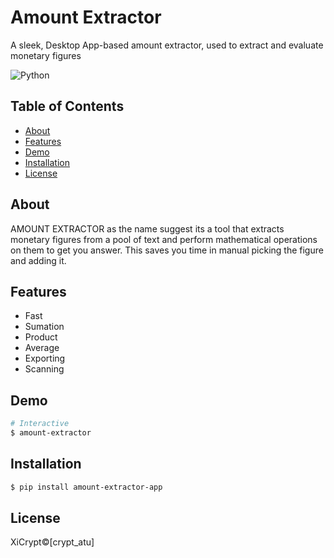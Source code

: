 # Amount Extractor

A sleek, Desktop App-based amount extractor, used to extract and evaluate monetary figures

![Python](https://img.shields.io/badge/python-3.10+-green.svg)


## Table of Contents
- [About](#about)
- [Features](#features)
- [Demo](#demo)
- [Installation](#installation)
- [License](#license)

## About
AMOUNT EXTRACTOR as the name suggest its a tool that extracts monetary figures from a pool of text and perform mathematical operations on them to get you answer. This saves you time in manual picking the figure and adding it.

## Features
- Fast
- Sumation
- Product
- Average
- Exporting
- Scanning

## Demo
```bash 
# Interactive
$ amount-extractor
``` 

## Installation
```bash
$ pip install amount-extractor-app
```


## License
XiCrypt©[crypt_atu]
